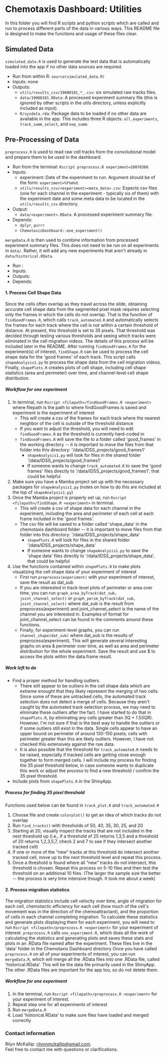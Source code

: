 # Chemotaxis Dashboard: Utilities

In this folder you will find R scripts and python scripts which are called and run to process different parts of the data in various ways. This README file is designed to make the functions and usage of these files clear.

## Simulated Data

`simulated_data.R` is used to generate the test data that is automatically loaded into the app if no other data sources are required.

* Run from within R: `source(simulated_data.R)`
* Inputs: none
* Outputs: 
    * `utils/results_csv/19000101_*_.csv`: six simulated raw tracks files.
    * `data/19000101.RData`: A processed experiment summary file (this is ignored by other scripts in the utils directory, unless explicitly included as input).
    * `R/sysdata.rda`: Package data to be loaded if no other data are available in the app. This includes three R objects: `all_experiments`, `track_summ_select`, and `exp_summ`.

## Pre-Processing of Data

`preprocess.R` is used to read raw cell tracks from the convolutional model and prepare them to be used in the dashboard.

* Run from the terminal: `Rscript preprocess.R experiment=20070308`
* Inputs:
    * experiment: Date of the experiment to run. Argument should be of the form: `experiment=%Y%m%d`.
    * `utils/results_csv/<experiment><meta_data>.csv`: Expects csv files (one for each channel in the experiment - typically six of them) with the experiment date and some meta data to be located in the `utils/results_csv` directory.
* Output:
    * `data/<experiment>.RData`: A processed experiment summary file.
* Depends:
    * `dplyr`, `purrr`
    * `ChemotaxisDashboard::one_experiment()`

`mergeData.R` is then used to combine information from processed experiment summary files. This does not need to be run on all experiments in `data/`. Rather, it will add any new experiments that aren't already in `data/historical.RData`.

* Run :
* Inputs:
* Outputs:
* Depends:

#### 1. Process Cell Shape Data
Since the cells often overlap as they travel across the slide, obtaining accurate cell shape data from the segmented pixel mask requires selecting only the frames in which the cells do not overlap. That is the function of `findGoodFrames.R`, which calls `track_automated.R` and automatically selects the frames for each track where the cell is not within a certain threshold of distance.
At present, this threshold is set to 35 pixels. That threshold was decided through testing various thresholds and seeing which tracks were eliminated in the cell migration videos. The details of this process will be included later in the README.
After running `findGoodFrames.R` for the experiment(s) of interest, `findShape.R` can be used to process the cell shape data for the 'good frames' of each track. This script calls `shapeAnalysis1.py` to process the shape data from the cell migration videos.
Finally, `shapePlots.R` creates plots of cell shape, including cell shape statistics (area and perimeter) over time, and channel-level cell shape distribution.

##### Workflow for one experiment
1. In terminal, run `Rscript <filepath>/findGoodFrames.R <experiment>` where filepath is the path to where findGoodFrames is saved and experiment is the experiment of interest
    * This will create a csv of the frames for each track where the nearest neighbor of the cell is outside of the threshold distance
    * If you want to adjust the threshold, you will need to edit `findGoodFrames.R` as the threshold is currently hard-coded in
    * `findGoodFrames.R` will save the file to a folder called 'good_frames' in the working directory -- it is important to move the files from that folder into this directory: '/data/IDSS_projects/good_frames1'
        * `shapeAnalysis1.py` will look for files in the shared folder '/data/IDSS_projects/good_frames1'
        * If someone wants to change `track_automated.R` to save the 'good frames' files directly to '/data/IDSS_projects/good_frames1', that could be helpful
2. Make sure you have a Mamba project set up with the necessary packages for `shapeAnalysis1.py` (notes on how to do this are included at the top of `shapeAnalysis1.py`)
3. Once the Mamba project is properly set up, run `Rscript <filepath>/findShape.R <experiment>` in terminal. 
    * This will create a csv of shape data for each channel in the experiment, including the area and perimeter of each cell at each frame included in the 'good frames'.
    * The csv file will be saved to a folder called 'shape_data' in the chemotaxis dashboard folder -- it is important to move files from that folder into this directory: '/data/IDSS_projects/shape_data'
        * `shapePlots.R` will look for files in the shared folder '/data/IDSS_projects/shape_data'
        * If someone wants to change `shapeAnalysis1.py` to save the 'shape data' files directly to '/data/IDSS_projects/shape_data', that could be helpful
4. Use the functions contained within `shapePlots.R` to make plots visualizing the cell shape data of your experiment of interest
    * First run `preprocess(experiment)` with your experiment of interest, save the result as dat_sub
    * If you are interested in track-level plots of perimeter or area over time, you can run `graph_area_byTrack(dat_sub, joint_channel_select)` or `graph_perim_byTrack(dat_sub, joint_channel_select)` where dat_sub is the result from preprocess(experiment) and joint_channel_select is the name of the channel you are interested in. Examples of format for joint_channel_select can be found in the comments around these functions.
    * Finally, for experiment-level graphs, you can run `channel_shape(dat_sub)` where dat_sub is the results of preprocess(experiment). This will generate several interesting graphs on area & perimeter over time, as well as area and perimeter distribution for the whole experiment. Save the result and use $ to access the plots within the data.frame result.

##### Work left to do
* Find a proper method for handling outliers. 
    * There still appear to be outliers in the cell shape data which are extreme enought that they likely represent the merging of two cells. Since some of these are untracked cells, the automated track selection does not detect a merge of cells.
     Because they aren't caught by the automated track selection process, we may need to eliminate these outliers after the fact. I have started to do that in `shapePlots.R`, by eliminating any cells greater than 3Q + 1.5(IQR). However, I'm not sure if that is the best way to handle the outliers or if some outliers still exist in the data.
     Single cells appear to have an upper bound on perimeter of around 130-150 pixels; cells with perimeter greater than this are likely outliers. However, I have not checked this extensively against the raw data.
    * It is also possible that the threshold for `track_automated.R` needs to be raised, especially if tracked cells are getting close enough together to form merged cells. I will include my process for finding the 35 pixel threshold below, in case someone wants to duplicate this work or adjust the process to find a new threshold / confirm the 35 pixel threshold.
* Include plots from `shapePlots.R` in the ShinyApp.

##### Process for finding 35 pixel threshold
Functions used below can be found in `track_plot.R` and `track_automated.R`
1.	Choose file and create `colorplot()` to get an idea of which tracks do not overlap
2.	Run `find_tracks()` with thresholds of 50, 40, 35, 30, 25, and 20
3.	Starting at 20, visually inspect the tracks that are not included in the next threshold up (i.e., if a threshold of 25 returns 1,3,5 and a threshold of 20 returns 1,2,3,5,7, check 2 and 7 to see if they intersect another tracked cell)
4.	If one or more of the “new” tracks at this threshold do intersect another tracked cell, move up to the next threshold level and repeat this process.
5.	Once a threshold is found where all “new” tracks do not intersect, this threshold is chosen.
Repeat this process on 5-10 files and then test the threshold on an additional 10 files. (The larger the sample size the better -- the process is very time intensive though. It took me about a week)

#### 2. Process migration statistics
The migration statistics include cell velocity over time, angle of migration for each cell, chemotactic efficiency for each cell (how much of the cell's movement was in the direction of the chemoattractant),
and the proportion of cells in each channel completing migration. To calculate these statistics and generate plots displaying them for each experiment, you will need to run `Rscript <filepath>/preprocess.R <experiment>` for your experiment of interest.
`preprocess.R` calls `one_experiment.R`, which does all the work of calculating the statistics and generating plots and saves these stats and plots in an .RData file named after the experiment. These files live in the 'data' folder in the Chemotaxis Dashboard directory
Once you have called `preprocess.R` on all of your experiments of interest, you can run `mergeData.R`, which will merge all the .RData files into one .RData file, called 'historical.RData'. This will be the data file primarily used in the ShinyApp.
The other .RData files are important for the app too, so do not delete them.

##### Workflow for one experiment
1. In the terminal, run `Rscript <filepath>/preprocess.R <experiment>` for your experiment of interest. 
2. Repeat step one for all experiments of interest
3. Run `mergeData.R`
4. Load 'historical.RData' to make sure files have loaded and merged correctly

### Contact information
Rilyn McKallip: rilynnmckallip@gmail.com.  
Feel free to contact me with questions or clarifications.

